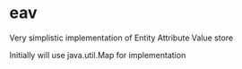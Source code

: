 # eav
Very simplistic implementation of Entity Attribute Value store

Initially will use java.util.Map for implementation
